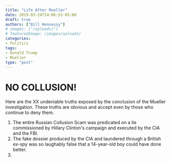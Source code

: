 ```yaml
---
title: "Life After Mueller"
date: 2019-03-24T14:06:53-05:00
draft: true
authors: ["Bill Hennessy"]
# images: ["/uploads/"]
# featuredImage: /images/uploads/
categories: 
- Politics
tags:
- Donald Trump
- Mueller
type: "post"
---
```


# NO COLLUSION!

Here are the XX undeniable truths exposed by the conclusion of the Mueller investigation. These truths are obvious and accept even by those who continue to deny them. 

1. The entire Russian Collusion Scam was predicated on a lie commissioned by Hillary Clinton's campaign and executed by the CIA and the FBI.
2. The fake dossier produced by the CIA and laundered through a British ex-spy was so laughably false that a 14-year-old boy could have done better.
3. 